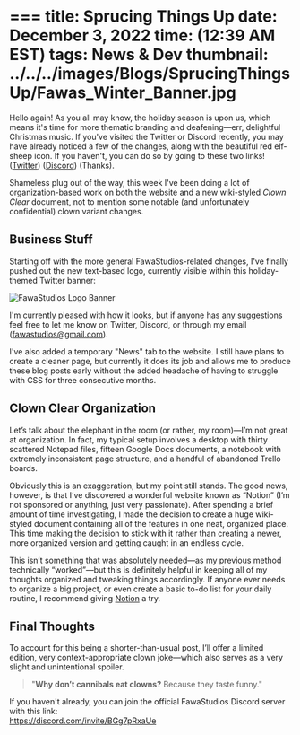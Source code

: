 ===
title: Sprucing Things Up
date: December 3, 2022
time: (12:39 AM EST)
tags: News & Dev
thumbnail: ../../../images/Blogs/SprucingThingsUp/Fawas_Winter_Banner.jpg
===

Hello again! As you all may know, the holiday season is upon us, which means it's time for more thematic branding and deafening—err, delightful Christmas music. If you've visited the Twitter or Discord recently, you may have already noticed a few of the changes, along with the beautiful red elf-sheep icon. If you haven't, you can do so by going to these two links! ([Twitter](https://www.twitter.com/FawaStudios )) ([Discord](https://discord.com/invite/BGg7pRxaUe )) (Thanks).

Shameless plug out of the way, this week I've been doing a lot of organization-based work on both the website and a new wiki-styled *Clown Clear* document, not to mention some notable (and unfortunately confidential) clown variant changes.

<h2 class="blog-subpage-header">Business Stuff</h2>

Starting off with the more general FawaStudios-related changes, I've finally pushed out the new text-based logo, currently visible within this holiday-themed Twitter banner:

![FawaStudios Logo Banner](../../../images/Blogs/SprucingThingsUp/Fawas_Winter_Banner.jpg)

I'm currently pleased with how it looks, but if anyone has any suggestions feel free to let me know on Twitter, Discord, or through my email ([fawastudios@gmail.com](mailto:fawastudios@gmail.com)).

I've also added a temporary "News" tab to the website. I still have plans to create a cleaner page, but currently it does its job and allows me to produce these blog posts early without the added headache of having to struggle with CSS for three consecutive months.

<h2 class="blog-subpage-header">Clown Clear Organization</h2>

Let’s talk about the elephant in the room (or rather, my room)—I’m not great at organization. In fact, my typical setup involves a desktop with thirty scattered Notepad files, fifteen Google Docs documents, a notebook with extremely inconsistent page structure, and a handful of abandoned Trello boards.

Obviously this is an exaggeration, but my point still stands. The good news, however, is that I’ve discovered a wonderful website known as “Notion” (I’m not sponsored or anything, just very passionate). After spending a brief amount of time investigating, I made the decision to create a huge wiki-styled document containing all of the features in one neat, organized place. This time making the decision to stick with it rather than creating a newer, more organized version and getting caught in an endless cycle.

This isn’t something that was absolutely needed—as my previous method technically “worked”—but this is definitely helpful in keeping all of my thoughts organized and tweaking things accordingly. If anyone ever needs to organize a big project, or even create a basic to-do list for your daily routine, I recommend giving [Notion](https://www.notion.so/ ) a try.

<h2 class="blog-subpage-header">Final Thoughts</h2>

To account for this being a shorter-than-usual post, I’ll offer a limited edition, very context-appropriate clown joke—which also serves as a very slight and unintentional spoiler.

> "**Why don’t cannibals eat clowns?** Because they taste funny."

If you haven't already, you can join the official FawaStudios Discord server with this link:  
[https://discord.com/invite/BGg7pRxaUe   ](https://discord.com/invite/BGg7pRxaUe )
